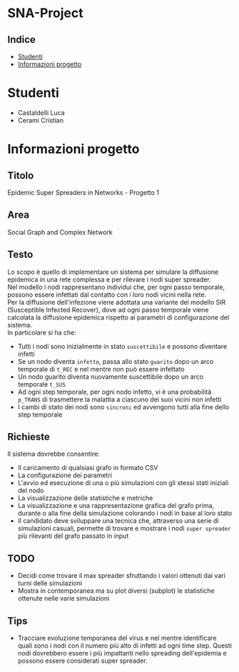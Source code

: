 # SNA-Project

## **Indice**

- [Studenti](#studenti)
- [Informazioni progetto](#info_progetto)

# **Studenti**
- Castaldelli Luca
- Cerami Cristian

# **Informazioni progetto**
## Titolo
Epidemic Super Spreaders in Networks - Progetto 1
## Area
Social Graph and Complex Network
## Testo
Lo scopo è quello di implementare un sistema per simulare la diffusione epidemica in una rete complessa e per rilevare i nodi super spreader.<br>
Nel modello i nodi rappresentano individui che, per ogni passo temporale, possono essere infettati dal contatto con i loro nodi vicini nella rete.<br>
Per la diffusione dell'infezione viene adottata una variante del modello SIR (Susceptible Infected Recover), dove ad ogni passo temporale viene calcolata la diffusione epidemica rispetto ai parametri di configurazione del sistema.<br>
In particolare si ha che:
- Tutti i nodi sono inizialmente in stato `suscettibile` e possono diventare infetti
- Se un nodo diventa `infetto`, passa allo stato `guarito` dopo un arco temporale di `t_REC` e nel mentre non può essere infettato
- Un nodo guarito diventa nuovamente suscettibile dopo un arco temporale `t_SUS`
- Ad ogni step temporale, per ogni nodo infetto, vi è una probabilità `p_TRANS` di trasmettere la malattia a ciascuno dei suoi vicini non infetti
- I cambi di stato dei nodi sono `sincroni` ed avvengono tutti alla fine dello step temporale

## Richieste
Il sistema dovrebbe consentire:
- Il caricamento di qualsiasi grafo in formato CSV
- La configurazione dei parametri
- L'avvio ed esecuzione di una o più simulazioni con gli stessi stati iniziali del nodo
- La visualizzazione delle statistiche e metriche
- La visualizzazione e una rappresentazione grafica del grafo prima, durante o alla fine della simulazione colorando i nodi in base al loro stato
- Il candidato deve sviluppare una tecnica che, attraverso una serie di simulazioni casuali, permette di trovare e mostrare i nodi `super spreader` più rilevanti del grafo passato in input

## TODO
- Decidi come trovare il max spreader sfruttando i valori ottenuti dai vari turni delle simulazioni
- Mostra in contemporanea ma su plot diversi (subplot) le statistiche ottenute nelle varie simulazioni

## Tips
- Tracciare evoluzione temporanea del virus e nel mentre identificare quali sono i nodi con il numero più alto di infetti ad ogni time step. Questi nodi dovrebbero essere i più impattanti nello spreading dell'epidemia e possono essere considerati super spreader.
